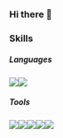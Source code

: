### Hi there 👋

### Skills
##### Languages
<img src="https://img.shields.io/badge/C%23-239120?style=flat&logo=csharp&color=orange&logoColor=white&labelColor=orange"/><img src="https://img.shields.io/badge/C++-00599C?style=flat&logo=cplusplus&color=orange&logoColor=white&labelColor=orange"/>

##### Tools
<img src="https://img.shields.io/badge/unity-FFFFFF?style=flat&logo=unity&color=black&logoColor=white&labelColor=black"/><img src="https://img.shields.io/badge/Git-F05032?style=flat&logo=git&color=orange&logoColor=white&labelColor=orange"/><img src="https://img.shields.io/badge/redmine-B32024?style=flat&logo=redmine&color=red&logoColor=white&labelColor=red"/><img src="https://img.shields.io/badge/AmazonEC2-FF9900?style=flat&logo=amazonec2&color=orange&logoColor=white&labelColor=orange"/><img src="https://img.shields.io/badge/MariaDB-003545?style=flat&logo=mariadb&color=blue&logoColor=white&labelColor=blue"/>

<!--
**hyeonjunje/hyeonjunje** is a ✨ _special_ ✨ repository because its `README.md` (this file) appears on your GitHub profile.

Here are some ideas to get you started:

- 🔭 I’m currently working on ...
- 🌱 I’m currently learning ...
- 👯 I’m looking to collaborate on ...
- 🤔 I’m looking for help with ...
- 💬 Ask me about ...
- 📫 How to reach me: ...
- 😄 Pronouns: ...
- ⚡ Fun fact: ...
-->
